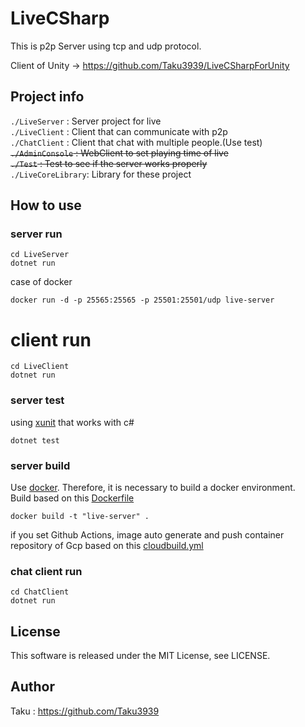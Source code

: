 # LiveCSharp
This is p2p Server using tcp and udp protocol.

Client of Unity → https://github.com/Taku3939/LiveCSharpForUnity

## Project info

 `./LiveServer`     : Server project for live <br>
 `./LiveClient`     : Client that can communicate with p2p<br>
 `./ChatClient`     : Client that chat with multiple people.(Use test)<br>
 <del>`./AdminConsole`   : WebClient to set playing time of live</del> <br>
 <del>`./Test`           : Test to see if the server works properly</del> <br>
 `./LiveCoreLibrary`: Library for these project<br>

## How to use

### server run

```
cd LiveServer
dotnet run
```

case of docker 

```
docker run -d -p 25565:25565 -p 25501:25501/udp live-server
```

# client run

```
cd LiveClient
dotnet run
```

### server test

using [xunit](https://xunit.net/) that works with c# <br>


```
dotnet test
```

### server build

Use [docker](https://www.docker.com/). Therefore, it is necessary to build a docker environment. <br>
Build based on this [Dockerfile](https://github.com/Taku3939/LiveCSharp/blob/master/Dockerfile)

```
docker build -t "live-server" .
```

if you set Github Actions, image auto generate and push container repository of Gcp based on this [cloudbuild.yml](https://github.com/Taku39339/LiveCSharp/blob/master/cloudbuild.yml)

### chat client run

```
cd ChatClient
dotnet run
```

## License
This software is released under the MIT License, see LICENSE.

## Author

Taku : https://github.com/Taku3939
